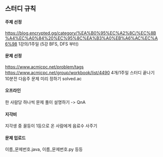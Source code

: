 ## 스터디 규칙

#### 주제 선정
https://blog.encrypted.gg/category/%EA%B0%95%EC%A2%8C/%EC%8B%A4%EC%A0%84%20%EC%95%8C%EA%B3%A0%EB%A6%AC%EC%A6%98
1강의/1주일 (5강 BFS, DFS 부터)

#### 문제 선정
https://www.acmicpc.net/problem/tags
https://www.acmicpc.net/group/workbook/list/4490
4개/1주일
스터디 끝나기 10분전 다음주 문제 미리 정하기
solved.ac

#### 오프라인
한 사람당 하나씩 문제 풀이 설명하기 -> QnA

#### 지각비
지각생 중 꼴등이 1등으로 온 	사람에게 음료수 사주기

#### 문제 업로드
이름_문제번호.java, 이름_문제번호.py 등등

